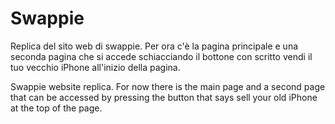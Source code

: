 # Swappie
Replica del sito web di swappie.
Per ora c'è la pagina principale e una seconda pagina che si accede schiacciando il bottone con scritto vendi il tuo vecchio iPhone all'inizio della pagina.

Swappie website replica.
For now there is the main page and a second page that can be accessed by pressing the button that says sell your old iPhone at the top of the page.

